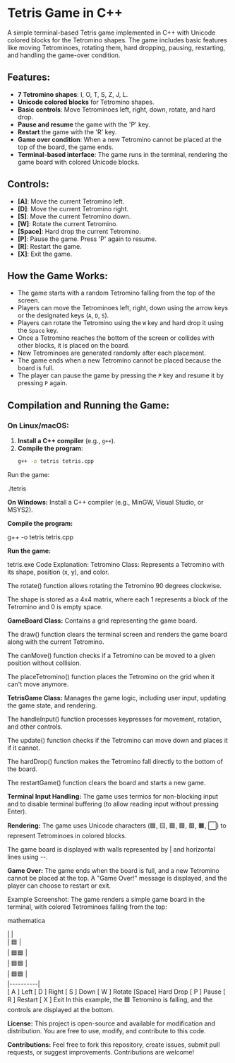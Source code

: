 # Tetris Game in C++

A simple terminal-based Tetris game implemented in C++ with Unicode colored blocks for the Tetromino shapes. The game includes basic features like moving Tetrominoes, rotating them, hard dropping, pausing, restarting, and handling the game-over condition.

## Features:
- **7 Tetromino shapes**: I, O, T, S, Z, J, L.
- **Unicode colored blocks** for Tetromino shapes.
- **Basic controls**: Move Tetrominoes left, right, down, rotate, and hard drop.
- **Pause and resume** the game with the 'P' key.
- **Restart** the game with the 'R' key.
- **Game over condition**: When a new Tetromino cannot be placed at the top of the board, the game ends.
- **Terminal-based interface**: The game runs in the terminal, rendering the game board with colored Unicode blocks.

## Controls:
- **[A]**: Move the current Tetromino left.
- **[D]**: Move the current Tetromino right.
- **[S]**: Move the current Tetromino down.
- **[W]**: Rotate the current Tetromino.
- **[Space]**: Hard drop the current Tetromino.
- **[P]**: Pause the game. Press 'P' again to resume.
- **[R]**: Restart the game.
- **[X]**: Exit the game.

## How the Game Works:
- The game starts with a random Tetromino falling from the top of the screen.
- Players can move the Tetrominoes left, right, down using the arrow keys or the designated keys (`A`, `D`, `S`).
- Players can rotate the Tetromino using the `W` key and hard drop it using the `Space` key.
- Once a Tetromino reaches the bottom of the screen or collides with other blocks, it is placed on the board.
- New Tetrominoes are generated randomly after each placement.
- The game ends when a new Tetromino cannot be placed because the board is full.
- The player can pause the game by pressing the `P` key and resume it by pressing `P` again.

## Compilation and Running the Game:

### On Linux/macOS:

1. **Install a C++ compiler** (e.g., `g++`).
2. **Compile the program**:
   ```bash
   g++ -o tetris tetris.cpp
Run the game:


./tetris


**On Windows:**
Install a C++ compiler (e.g., MinGW, Visual Studio, or MSYS2).


**Compile the program:**


g++ -o tetris tetris.cpp

**Run the game:**


tetris.exe
Code Explanation:
Tetromino Class:
Represents a Tetromino with its shape, position (x, y), and color.

The rotate() function allows rotating the Tetromino 90 degrees clockwise.

The shape is stored as a 4x4 matrix, where each 1 represents a block of the Tetromino and 0 is empty space.


**GameBoard Class:**
Contains a grid representing the game board.

The draw() function clears the terminal screen and renders the game board along with the current Tetromino.

The canMove() function checks if a Tetromino can be moved to a given position without collision.

The placeTetromino() function places the Tetromino on the grid when it can't move anymore.


**TetrisGame Class:**
Manages the game logic, including user input, updating the game state, and rendering.

The handleInput() function processes keypresses for movement, rotation, and other controls.

The update() function checks if the Tetromino can move down and places it if it cannot.

The hardDrop() function makes the Tetromino fall directly to the bottom of the board.

The restartGame() function clears the board and starts a new game.


**Terminal Input Handling:**
The game uses termios for non-blocking input and to disable terminal buffering (to allow reading input without pressing Enter).


**Rendering:**
The game uses Unicode characters (🟦, 🟨, 🟪, 🟩, 🟥, 🟧, ⬜) to represent Tetrominoes in colored blocks.

The game board is displayed with walls represented by | and horizontal lines using --.

**Game Over:**
The game ends when the board is full, and a new Tetromino cannot be placed at the top. A "Game Over!" message is displayed, and the player can choose to restart or exit.

Example Screenshot:
The game renders a simple game board in the terminal, with colored Tetrominoes falling from the top:

mathematica

|          |          
|    🟦     |        
|   🟦🟦    |     
|   🟦🟦    |     
|   🟦🟦    |     
|----------|       
[ A ] Left [ D ] Right [ S ] Down [ W ] Rotate [Space] Hard Drop [ P ] Pause [ R ] Restart [ X ] Exit
In this example, the 🟦 Tetromino is falling, and the controls are displayed at the bottom.


**License:**
This project is open-source and available for modification and distribution. You are free to use, modify, and contribute to this code.


**Contributions:**
Feel free to fork this repository, create issues, submit pull requests, or suggest improvements. Contributions are welcome!


















